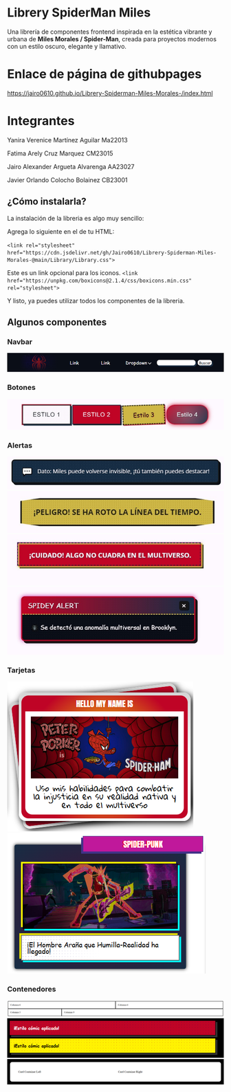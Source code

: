 # Librery SpiderMan Miles

Una librería de componentes frontend inspirada en la estética vibrante y urbana de **Miles Morales / Spider-Man**, creada para proyectos modernos con un estilo oscuro, elegante y llamativo.

# Enlace de página de githubpages
https://jairo0610.github.io/Librery-Spiderman-Miles-Morales-/index.html

# Integrantes
Yanira Verenice Martínez Aguilar Ma22013

Fatima Arely Cruz Marquez CM23015

Jairo Alexander Argueta Alvarenga AA23027

Javier Orlando Colocho Bolainez CB23001

## ¿Cómo instalarla?

La instalación de la libreria es algo muy sencillo:

Agrega lo siguiente en el <head> de tu HTML:

`<link rel="stylesheet" href="https://cdn.jsdelivr.net/gh/Jairo0610/Librery-Spiderman-Miles-Morales-@main/Library/Library.css">`

Este es un link opcional para los iconos.
`<link href="https://unpkg.com/boxicons@2.1.4/css/boxicons.min.css" rel="stylesheet">`

Y listo, ya puedes utilizar todos los componentes de la libreria.

## Algunos componentes

### Navbar

![ejemplo navbar](img/readme/navbar.png)

### Botones

![ejemplo navbar](img/readme/botones.jpg)

### Alertas

![ejemplo navbar](img/readme/alert1.jpg)
![ejemplo navbar](img/readme/alert2.jpg)
![ejemplo navbar](img/readme/alert3.jpg)
![ejemplo navbar](img/readme/alert4.jpg)

### Tarjetas

![ejemplo navbar](img/readme/Tarjeta1.png)
![ejemplo navbar](img/readme/Tarjeta2.png)

### Contenedores

![ejemplo navbar](img/readme/container1.png)
![ejemplo navbar](img/readme/container2.png)
![ejemplo navbar](img/readme/container3.png)
